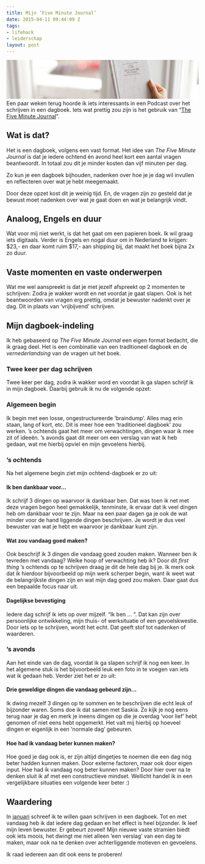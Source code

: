 ```yaml
---
title: Mijn ‘Five Minute Journal’
date: 2015-04-11 09:44:09 Z
tags:
- lifehack
- leiderschap
layout: post
---
```


![Five Minute Journal](/content/images/2015/04/fiveminutejournal.jpg)
Een paar weken terug hoorde ik iets interessants in een Podcast over het schrijven in een dagboek. Iets wat prettig zou zijn is het gebruik van “[The Five Minute Journal](http://www.fiveminutejournal.com/)”.

## Wat is dat?
Het is een dagboek, volgens een vast format. Het idee van *The Five Minute Journal* is dat je iedere ochtend én avond heel kort een aantal vragen beantwoordt. In totaal zou dit je minder kosten dan vijf minuten per dag.

Zo kun je een dagboek bijhouden, nadenken over hoe je je dag wil invullen en reflecteren over wat je hebt meegemaakt.

Door deze opzet kost dit je weinig tijd. En, de vragen zijn zo gesteld dat je bewust moet nadenken over wat je gaat doen en wat je belangrijk vindt.

## Analoog, Engels en duur
Wat voor mij niet werkt, is dat het gaat om een papieren boek. Ik wil graag iets digitaals. Verder is Engels en nogal duur om in Nederland te krijgen: $23,- en daar komt ruim $17,- aan shipping bij, dat maakt het boek bijna 2x zo duur.

## Vaste momenten en vaste onderwerpen
Wat me wel aanspreekt is dat je met jezelf afspreekt op 2 momenten te schrijven: Zodra je wakker wordt en net voordat je gaat slapen. Ook is het beantwoorden van vragen erg prettig, omdat je bewuster nadenkt over je dag. Dit in plaats van ‘vrijbijvend’ schrijven.

## Mijn dagboek-indeling
Ik heb gebaseerd op *The Five Minute Journal* een eigen format bedacht, die ik graag deel. Het is een combinatie van een traditioneel dagboek en de *vernederlandsing* van de vragen uit het boek.

### Twee keer per dag schrijven
Twee keer per dag, zodra ik wakker word en voordat ik ga slapen schrijf ik in mijn dagboek. Daarbij gebruik ik nu de volgende opzet:

### Algemeen begin
Ik begin met een losse, ongestructureerde ‘braindump’. Alles mag erin staan, lang of kort, etc. Dit is meer hoe een ‘traditioneel dagboek’ zou werken. ’s ochtends gaat het meer om verwachtingen, dingen waar ik mee zit of ideeën. ’s avonds gaat dit meer om een verslag van wat ik heb gedaan, wat me hierbij opviel en mijn gevoelens hierbij.

### ’s ochtends
Na het algemene begin ziet mijn ochtend-dagboek er zo uit:

#### Ik ben dankbaar voor…
Ik schrijf 3 dingen op waarvoor ik dankbaar ben. Dat was toen ik net met deze vragen begon heel gemakkelijk, tenminste, ik ervaar dat ik veel dingen heb om dankbaar voor te zijn. Maar na een paar dagen ga je ook de wat minder voor de hand liggende dingen beschrijven. Je wordt je dus veel bewuster van wat je hebt en waarvoor je dankbaar kunt zijn.

#### Wat zou vandaag goed maken?
Ook beschrijf ik 3 dingen die vandaag goed zouden maken. Wanneer ben ik tevreden met vandaag? Welke hoop of verwachting heb ik? Door dit *first thing* ’s ochtends op te schrijven draag je dit de hele dag bij je. Ik merk ook dat ik hierdoor bijvoorbeeld op mijn werk scherper begin, want ik weet wat de belangrijkste dingen zijn en wat mijn dag goed zou maken. Daar gaat dus een bepaalde focus naar uit.

#### Dagelijkse bevestiging
Iedere dag schrijf ik iets op over mijzelf. “Ik ben … “. Dat kan zijn over persoonlijke ontwikkeling, mijn thuis- of werksituatie of een gevoelskwestie. Door iets op te schrijven, wordt het echt. Dat geeft stof tot nadenken of waarderen.

### ’s avonds
Aan het einde van de dag, voordat ik ga slapen schrijf ik nog een keer. In het algemene stuk is het bijvoorbeeld leuk een foto in te voegen van iets wat ik gedaan heb. Verder ziet het er zo uit:

#### Drie geweldige dingen die vandaag gebeurd zijn…
Ik dwing mezelf 3 dingen op te sommen en te beschrijven die echt leuk of bijzonder waren. Soms doe ik dat samen met Saskia. Zo kijk je nog eens terug naar je dag en merk je ineens dingen op die je overdag ‘voor lief’ hebt genomen of niet eens hebt opgemerkt. Het valt mij hierbij op hoeveel dingen er eigenlijk in een ‘normale dag’ gebeuren.

#### Hoe had ik vandaag beter kunnen maken?
Hoe goed je dag ook is, er zijn altijd dingetjes te noemen die een dag nóg beter hadden kunnen maken. Door externe factoren, maar ook door eigen input. Hoe had ík vandaag nog beter kunnen maken? Door hier over na te denken sluit ik af met een constructieve mindset. Wellicht handel ik in een vergelijkbare situaties een volgende keer beter :)

## Waardering
In [januari](http://www.rogiervandenberg.nl/wie-schrijft-die-blijft/) schreef ik te willen gaan schrijven in een dagboek. Tot en met vandaag heb ik dat iedere dag gedaan en het effect is heel bijzonder. Ik leef mijn leven bewuster. Er gebeurt zoveel! Mijn nieuwe vaste stramien biedt ook iets moois, het dwingt me niet alleen ‘een verslag’ van een dag te maken, maar ook na te denken over achterliggende motieven en gevoelens.

Ik raad iedereen aan dit ook eens te proberen!